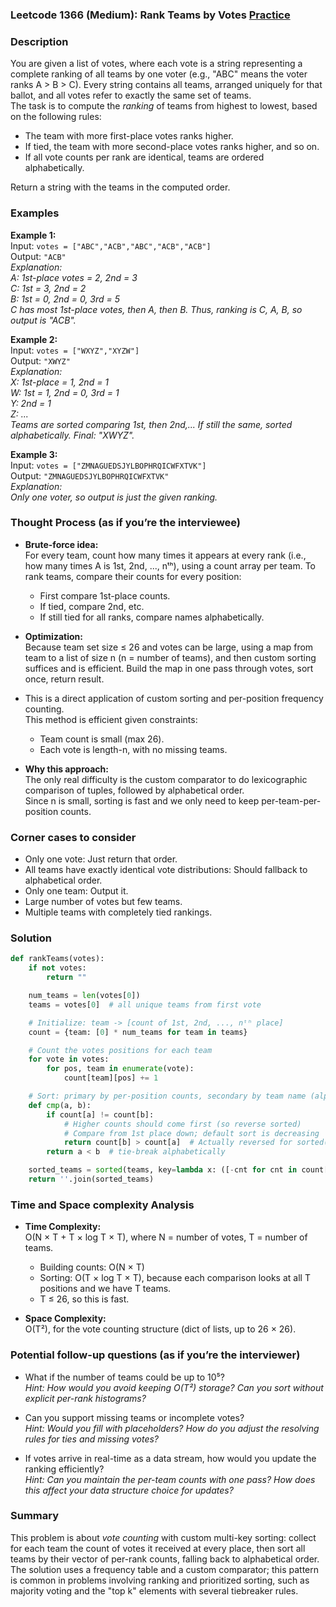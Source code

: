 ### Leetcode 1366 (Medium): Rank Teams by Votes [Practice](https://leetcode.com/problems/rank-teams-by-votes)

### Description  
You are given a list of votes, where each vote is a string representing a complete ranking of all teams by one voter (e.g., "ABC" means the voter ranks A > B > C). Every string contains all teams, arranged uniquely for that ballot, and all votes refer to exactly the same set of teams.  
The task is to compute the *ranking* of teams from highest to lowest, based on the following rules:
- The team with more first-place votes ranks higher.
- If tied, the team with more second-place votes ranks higher, and so on.
- If all vote counts per rank are identical, teams are ordered alphabetically.

Return a string with the teams in the computed order.

### Examples  

**Example 1:**  
Input: `votes = ["ABC","ACB","ABC","ACB","ACB"]`  
Output: `"ACB"`  
*Explanation:  
A: 1st-place votes = 2, 2nd = 3  
C: 1st = 3, 2nd = 2  
B: 1st = 0, 2nd = 0, 3rd = 5  
C has most 1st-place votes, then A, then B. Thus, ranking is C, A, B, so output is "ACB".*

**Example 2:**  
Input: `votes = ["WXYZ","XYZW"]`  
Output: `"XWYZ"`  
*Explanation:  
X: 1st-place = 1, 2nd = 1  
W: 1st = 1, 2nd = 0, 3rd = 1  
Y: 2nd = 1  
Z: ...  
Teams are sorted comparing 1st, then 2nd,... If still the same, sorted alphabetically. Final: "XWYZ".*

**Example 3:**  
Input: `votes = ["ZMNAGUEDSJYLBOPHRQICWFXTVK"]`  
Output: `"ZMNAGUEDSJYLBOPHRQICWFXTVK"`  
*Explanation:  
Only one voter, so output is just the given ranking.*

### Thought Process (as if you’re the interviewee)  

- **Brute-force idea:**  
  For every team, count how many times it appears at every rank (i.e., how many times A is 1st, 2nd, ..., nᵗʰ), using a count array per team.
  To rank teams, compare their counts for every position:  
  - First compare 1st-place counts.
  - If tied, compare 2nd, etc.
  - If still tied for all ranks, compare names alphabetically.

- **Optimization:**  
  Because team set size ≤ 26 and votes can be large, using a map from team to a list of size n (n = number of teams), and then custom sorting suffices and is efficient.
  Build the map in one pass through votes, sort once, return result.

- This is a direct application of custom sorting and per-position frequency counting.  
  This method is efficient given constraints:
    - Team count is small (max 26).
    - Each vote is length-n, with no missing teams.

- **Why this approach:**  
  The only real difficulty is the custom comparator to do lexicographic comparison of tuples, followed by alphabetical order.  
  Since n is small, sorting is fast and we only need to keep per-team-per-position counts.

### Corner cases to consider  
- Only one vote: Just return that order.
- All teams have exactly identical vote distributions: Should fallback to alphabetical order.
- Only one team: Output it.
- Large number of votes but few teams.
- Multiple teams with completely tied rankings.

### Solution

```python
def rankTeams(votes):
    if not votes:
        return ""

    num_teams = len(votes[0])
    teams = votes[0]  # all unique teams from first vote

    # Initialize: team -> [count of 1st, 2nd, ..., nᵗʰ place]
    count = {team: [0] * num_teams for team in teams}

    # Count the votes positions for each team
    for vote in votes:
        for pos, team in enumerate(vote):
            count[team][pos] += 1

    # Sort: primary by per-position counts, secondary by team name (alphabet)
    def cmp(a, b):
        if count[a] != count[b]:
            # Higher counts should come first (so reverse sorted)
            # Compare from 1st place down; default sort is decreasing
            return count[b] > count[a]  # Actually reversed for sorted()
        return a < b  # tie-break alphabetically

    sorted_teams = sorted(teams, key=lambda x: ([-cnt for cnt in count[x]], x))
    return ''.join(sorted_teams)
```

### Time and Space complexity Analysis  

- **Time Complexity:**  
  O(N × T + T × log T × T), where N = number of votes, T = number of teams.  
  - Building counts: O(N × T)
  - Sorting: O(T × log T × T), because each comparison looks at all T positions and we have T teams.
  - T ≤ 26, so this is fast.

- **Space Complexity:**  
  O(T²), for the vote counting structure (dict of lists, up to 26 × 26).

### Potential follow-up questions (as if you’re the interviewer)  

- What if the number of teams could be up to 10⁵?  
  *Hint: How would you avoid keeping O(T²) storage? Can you sort without explicit per-rank histograms?*

- Can you support missing teams or incomplete votes?  
  *Hint: Would you fill with placeholders? How do you adjust the resolving rules for ties and missing votes?*

- If votes arrive in real-time as a data stream, how would you update the ranking efficiently?  
  *Hint: Can you maintain the per-team counts with one pass? How does this affect your data structure choice for updates?*

### Summary
This problem is about *vote counting* with custom multi-key sorting: collect for each team the count of votes it received at every place, then sort all teams by their vector of per-rank counts, falling back to alphabetical order.  
The solution uses a frequency table and a custom comparator; this pattern is common in problems involving ranking and prioritized sorting, such as majority voting and the "top k" elements with several tiebreaker rules.